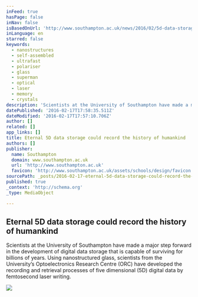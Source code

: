 ```yaml
---
inFeed: true
hasPage: false
inNav: false
isBasedOnUrl: 'http://www.southampton.ac.uk/news/2016/02/5d-data-storage-update.page'
inLanguage: en
starred: false
keywords:
  - nanostructures
  - self-assembled
  - ultrafast
  - polariser
  - glass
  - superman
  - optical
  - laser
  - memory
  - crystals
description: 'Scientists at the University of Southampton have made a major step forward in the development of digital data storage that is capable of surviving for billions of years. Using nanostructured glass, scientists from the University’s Optoelectronics Research Centre (ORC) have developed the recording and retrieval processes of five dimensional (5D) digital data by femtosecond laser writing.'
datePublished: '2016-02-17T17:58:35.511Z'
dateModified: '2016-02-17T17:57:10.706Z'
author: []
related: []
app_links: []
title: Eternal 5D data storage could record the history of humankind
authors: []
publisher:
  name: Southampton
  domain: www.southampton.ac.uk
  url: 'http://www.southampton.ac.uk'
  favicon: 'http://www.southampton.ac.uk/assets/schools/design/favicon.ico'
sourcePath: _posts/2016-02-17-eternal-5d-data-storage-could-record-the-history-of-humankin.md
published: true
_context: 'http://schema.org'
_type: MediaObject

---
```

<article style=""><h1>Eternal 5D data storage could record the history of humankind</h1><p>Scientists at the University of Southampton have made a major step forward in the development of digital data storage that is capable of surviving for billions of years. Using nanostructured glass, scientists from the University’s Optoelectronics Research Centre (ORC) have developed the recording and retrieval processes of five dimensional (5D) digital data by femtosecond laser writing.</p><img src="http://www.southampton.ac.uk/assets/imported/transforms/content-block/CB_RImg/8CE8C5B1F7A04C619AA9F53E101D5FA8/16_23%20UN_UDoHR.png_SIA_JPG_fit_to_width_INLINE.jpg" /></article>